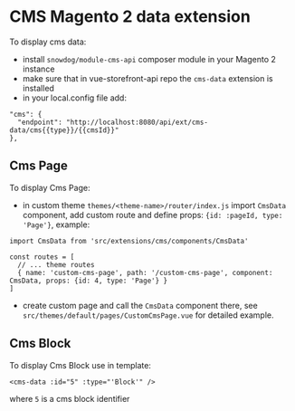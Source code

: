 # CMS Magento 2 data extension

To display cms data:
 - install `snowdog/module-cms-api` composer module in your Magento 2 instance
 - make sure that in vue-storefront-api repo the `cms-data` extension is installed
 - in your local.config file add:
 ```
 "cms": {
   "endpoint": "http://localhost:8080/api/ext/cms-data/cms{{type}}/{{cmsId}}"
 },
 ```
## Cms Page
To display Cms Page:
- in custom theme `themes/<theme-name>/router/index.js` import `CmsData` component, add custom route and define props: `{id: :pageId, type: 'Page'}`, example:
```
import CmsData from 'src/extensions/cms/components/CmsData'

const routes = [
  // ... theme routes
  { name: 'custom-cms-page', path: '/custom-cms-page', component: CmsData, props: {id: 4, type: 'Page'} }
]
```
- create custom page and call the `CmsData` component there,
see `src/themes/default/pages/CustomCmsPage.vue` for detailed example.

## Cms Block
To display Cms Block use in template:

`<cms-data :id="5" :type="'Block'" />`

where `5` is a cms block identifier
